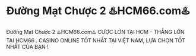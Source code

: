 # Đường Mạt Chược 2 ♨️HCM66.com♨️

Đường Mạt Chược 2 ♨️HCM66.com♨️ CƯỢC LỚN TẠI HCM - THẮNG LỚN TẠI HCM66 . CASINO ONLINE TỐT NHẤT TẠI VIỆT NAM, LỰA CHỌN TỐT NHẤT CỦA BẠN !